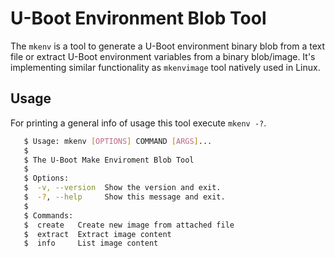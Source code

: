 U-Boot Environment Blob Tool
============================

The `mkenv` is a tool to generate a U-Boot environment binary blob from a text file or extract U-Boot environment variables from a binary blob/image.
It's implementing similar functionality as `mkenvimage` tool natively used in Linux.

Usage
-----

For printing a general info of usage this tool execute `mkenv -?`.

```sh
   $ Usage: mkenv [OPTIONS] COMMAND [ARGS]...
   $
   $ The U-Boot Make Enviroment Blob Tool
   $
   $ Options:
   $  -v, --version  Show the version and exit.
   $  -?, --help     Show this message and exit.
   $
   $ Commands:
   $  create   Create new image from attached file
   $  extract  Extract image content
   $  info     List image content
```

